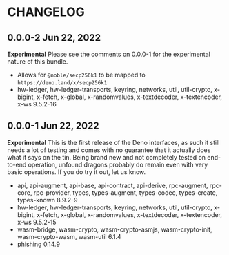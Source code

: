# CHANGELOG

## 0.0.0-2 Jun 22, 2022

**Experimental** Please see the comments on 0.0.0-1 for the experimental nature of this bundle.

- Allows for `@noble/secp256k1` to be mapped to `https://deno.land/x/secp256k1`
- hw-ledger, hw-ledger-transports, keyring, networks, util, util-crypto, x-bigint, x-fetch, x-global, x-randomvalues, x-textdecoder, x-textencoder, x-ws 9.5.2-16


## 0.0.0-1 Jun 22, 2022 

**Experimental** This is the first release of the Deno interfaces, as such it still needs a lot of testing and comes with no guarantee that it actually does what it says on the tin. Being brand new and not completely tested on end-to-end operation, unfound dragons probably do remain even with very basic operations. If you do try it out, let us know.

- api, api-augment, api-base, api-contract, api-derive, rpc-augment, rpc-core, rpc-provider, types, types-augment, types-codec, types-create, types-known 8.9.2-9
- hw-ledger, hw-ledger-transports, keyring, networks, util, util-crypto, x-bigint, x-fetch, x-global, x-randomvalues, x-textdecoder, x-textencoder, x-ws 9.5.2-15
- wasm-bridge, wasm-crypto, wasm-crypto-asmjs, wasm-crypto-init, wasm-crypto-wasm, wasm-util 6.1.4
- phishing 0.14.9
